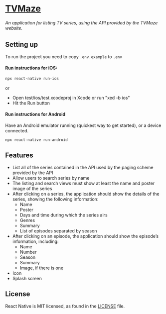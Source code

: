 # [TVMaze](https://www.tvmaze.com/)

###### An application for listing TV series, using the API provided by the TVMaze website.

## Setting up

To run the project you need to copy `.env.example` to `.env`

#### Run instructions for iOS:

 ```bash
npx react-native run-ios
```

or

- Open test/ios/test.xcodeproj in Xcode or run "xed -b ios"
- Hit the Run button

#### Run instructions for Android

Have an Android emulator running (quickest way to get started), or a device connected.

 ```bash
npx react-native run-android
```

## Features

- List all of the series contained in the API used by the paging scheme provided by the API
- Allow users to search series by name
- The listing and search views must show at least the name and poster image of the series
- After clicking on a series, the application should show the details of the series, showing the following information:
    - Name
    - Poster
    - Days and time during which the series airs
    - Genres
    - Summary
    - List of episodes separated by season
- After clicking on an episode, the application should show the episode’s information, including:
    - Name
    - Number
    - Season
    - Summary
    - Image, if there is one
- Icon
- Splash screen

## License

React Native is MIT licensed, as found in the [LICENSE](https://github.com/maykonmichel/tv-maze/blob/master/LICENSE) file.

